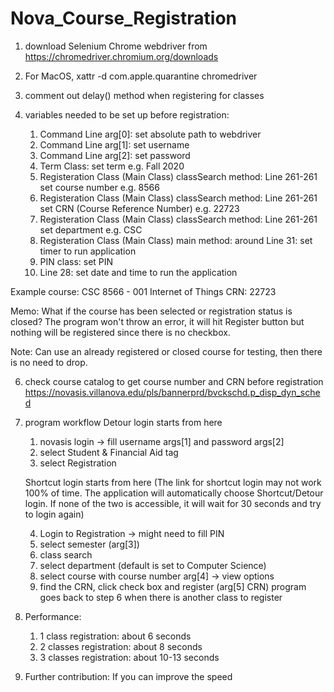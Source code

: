 # Nova_Course_Registration

1. download Selenium Chrome webdriver from https://chromedriver.chromium.org/downloads
3. For MacOS, 
   xattr -d com.apple.quarantine chromedriver
4. comment out delay() method when registering for classes
5. variables needed to be set up before registration:

    1) Command Line arg[0]: set absolute path to webdriver
    2) Command Line arg[1]: set username
    3) Command Line arg[2]: set password 
    4) Term Class: set term e.g. Fall 2020
    5) Registeration Class (Main Class) classSearch method: Line 261-261 set course number e.g. 8566 
    6) Registeration Class (Main Class) classSearch method: Line 261-261 set CRN (Course Reference Number) e.g. 22723
    7) Registeration Class (Main Class) classSearch method: Line 261-261 set department e.g. CSC
    8) Registeration Class (Main Class) main method: around Line 31: set timer to run application
    9) PIN class: set PIN
    10) Line 28: set date and time to run the application

Example course: CSC 8566 - 001 Internet of Things CRN: 22723

Memo: What if the course has been selected or registration status is closed?
      The program won't throw an error, it will hit Register button
      but nothing will be registered since there is no checkbox.
      
Note: Can use an already registered or closed course for testing, then there is no need to drop.

6. check course catalog to get course number and CRN before registration
   https://novasis.villanova.edu/pls/bannerprd/bvckschd.p_disp_dyn_sched

7. program workflow
     Detour login starts from here
     1) novasis login -> fill username args[1] and password args[2]
     2) select Student & Financial Aid tag
     3) select Registration
     
     Shortcut login starts from here (The link for shortcut login may not work 100% of time. 
     The application will automatically choose Shortcut/Detour login. 
     If none of the two is accessible, it will wait for 30 seconds and try to login again)
     
     4) Login to Registration -> might need to fill PIN
     5) select semester (arg[3])
     6) class search
     7) select department (default is set to Computer Science)
     8) select course with course number arg[4] -> view options
     9) find the CRN, click check box and register (arg[5] CRN)
     program goes back to step 6 when there is another class to register
     
8. Performance:
    1) 1 class registration: about 6 seconds
    2) 2 classes registration: about 8 seconds
    3) 3 classes registration: about 10-13 seconds

9. Further contribution:
   If you can improve the speed
